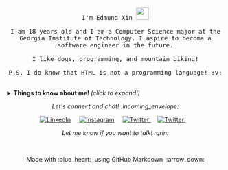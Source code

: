 <p align="center">
  <br><br>
  <samp>
    I'm Edmund Xin <img src="https://media.giphy.com/media/ZCM2FuiUVflBu/giphy.gif" width="30px">
    <br><br>
    I am 18 years old and I am a Computer Science major at the Georgia Institute of Technology. I aspire to become a software engineer in the future.
    <br><br>
    I like dogs, programming, and mountain biking!
    <br><br>
    P.S. I do know that HTML is not a programming language! :v:
  </samp>
</p>

<br>

<details>
  <summary> <b> Things to know about me! </b> <i>(click to expand!)</i> </summary>
  
  <br>
  
  [![Github Stats By Anurag](https://github-readme-stats.vercel.app/api?username=mxinburritos&show_icons=true&theme=onedark)](https://github.com/mxinburritos)

---

### - Languages and Tools...

<p align="center">

  <!-- For more icons please follow  https://github.com/MikeCodesDotNET/ColoredBadges -->

  <img src="https://github.com/mxinburritos/mxinburritos/blob/master/icons/dev/frameworks/react.svg" alt="react" style="vertical-align:top; margin:4px">
  <img src="https://github.com/mxinburritos/mxinburritos/blob/master/icons/dev/languages/js.svg" alt="js" style="vertical-align:top; margin:4px">
  <img src="https://github.com/mxinburritos/mxinburritos/blob/master/icons/dev/languages/python.svg" alt="python" style="vertical-align:top; margin:4px">
  <img src="https://github.com/mxinburritos/mxinburritos/blob/master/icons/dev/languages/java.svg" alt="java" style="vertical-align:top; margin:4px">
  <img src="https://github.com/mxinburritos/mxinburritos/blob/master/icons/dev/services/npm.svg" alt="npm" style="vertical-align:top; margin:4px">
  <img src="https://github.com/mxinburritos/mxinburritos/blob/master/icons/dev/frameworks/nodejs.svg" alt="nodejs" style="vertical-align:top; margin:4px">
  <img src="https://github.com/mxinburritos/mxinburritos/blob/master/icons/dev/tools/visualstudio_code.svg" alt="vscode" style="vertical-align:top; margin:4px">

[![Top Langs](https://github-readme-stats.vercel.app/api/top-langs/?username=mxinburritos&hide=css&theme=onedark)](https://github.com/mxinburritos)

---

</p>

### - Active Repos ...

[![ReadMe Card](https://github-readme-stats.vercel.app/api/pin/?username=mxinburritos&repo=game-of-life&theme=onedark)](https://github.com/mxinburritos/game-of-life)
[![ReadMe Card](https://github-readme-stats.vercel.app/api/pin/?username=mxinburritos&repo=personal-website&theme=onedark)](https://github.com/mxinburritos/personal-website)

---

</details>

<p align="center"> 
  <i> Let's connect and chat! :incoming_envelope: </i>
</p>

<p align="center">
  <a href="https://www.linkedin.com/in/edmundxin"><img src="https://github.com/mxinburritos/mxinburritos/blob/master/icons/social/linkedin.svg" alt="LinkedIn"></a> &nbsp; &nbsp;
  <a href="https://instagram.com/edmund.xin"><img src="https://github.com/mxinburritos/mxinburritos/blob/master/icons/social/instagram.svg" alt="Instagram"></a> &nbsp; &nbsp;
  <a href="https://twitter.com/mxinburritos"><img src="https://github.com/mxinburritos/mxinburritos/blob/master/icons/social/twitter.svg" alt="Twitter">     </a> &nbsp; &nbsp;
  <a href="mailto:markxin2002@gmail.com"><img src="https://github.com/mxinburritos/mxinburritos/blob/master/icons/social/email_me.svg" alt="Twitter">     </a> &nbsp; &nbsp;
</p>

<p align="center">
  <i> Let me know if you want to talk! :grin: </i>
</p>

<br>

<p align="center">
  Made with :blue_heart: &nbsp;using GitHub Markdown &nbsp;:arrow_down:
</p>
